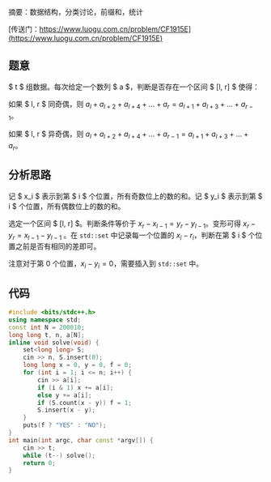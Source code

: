 摘要：数据结构，分类讨论，前缀和，统计

[传送门：https://www.luogu.com.cn/problem/CF1915E](https://www.luogu.com.cn/problem/CF1915E)

## 题意

$ t $ 组数据。每次给定一个数列 $ a $，判断是否存在一个区间 $ [l, r] $ 使得：

如果 $ l, r $ 同奇偶，则 $a_l + a_{l+2} + a_{l+4} + ... + a_r = a_{l+1} + a_{l+3} + ... + a_{r-1}$。

如果 $ l, r $ 异奇偶，则 $a_l + a_{l+2} + a_{l+4} + ... + a_{r-1} = a_{l+1} + a_{l+3} + ... + a_{r}$。

## 分析思路

记 $ x_i $ 表示到第 $ i $ 个位置，所有奇数位上的数的和。记 $ y_i $ 表示到第 $ i $ 个位置，所有偶数位上的数的和。

选定一个区间 $ [l, r] $。判断条件等价于 $x_r - x_{l - 1} = y_r - y_{l - 1}$。变形可得 $x_r - y_r = x_{l-1}-y_{l-1}$ 。在 `std::set` 中记录每一个位置的 $x_i-r_i$，判断在第 $ i $ 个位置之前是否有相同的差即可。

注意对于第 $0$ 个位置，$x_i - y_i = 0$，需要插入到 `std::set` 中。

## 代码

```cpp
#include <bits/stdc++.h>
using namespace std;
const int N = 200010;
long long t, n, a[N];
inline void solve(void) {
    set<long long> S;
    cin >> n, S.insert(0);
    long long x = 0, y = 0, f = 0;
    for (int i = 1; i <= n; i++) {
        cin >> a[i];
        if (i & 1) x += a[i];
        else y += a[i];
        if (S.count(x - y)) f = 1;
        S.insert(x - y);
    }
    puts(f ? "YES" : "NO");
}
int main(int argc, char const *argv[]) {
    cin >> t;
    while (t--) solve();
    return 0;
}

```
